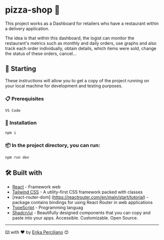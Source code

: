 # pizza-shop 🍕

This project works as a Dashboard for retailers who have a restaurant within a delivery application.

The idea is that within this dashboard, the logist can monitor the restaurant's metrics such as monthly and daily orders, use graphs and also track each order individually, obtain details, which items were sold, change the status of these orders, cancel...

## 🚀 Starting
These instructions will allow you to get a copy of the project running on your local machine for development and testing purposes.


### 📋 Prerequisites

```
VS Code
```
### 🔧 Installation

```
npm i 
```
### 📦 In the project directory, you can run:

```
npm run dev
```

## 🛠️ Built with

* [React](https://pt-br.reactjs.org/) - Framework web
* [Tailwind CSS](https://tailwindcss.com/docs/) - A utility-first CSS framework packed with classes
* [react-router-dom] (https://reactrouter.com/en/main/start/tutorial) - package contains bindings for using React Router in web applications
* [TypeScript](https://www.typescriptlang.org/docs/) - Programming languag
* [Shadcn/ui](https://ui.shadcn.com/docs) - Beautifully designed components that you can copy and paste into your apps. Accessible. Customizable. Open Source.


---
⌨️ with ❤️ by [Erika Perciliano](https://github.com/erikaperciliano) 😊
